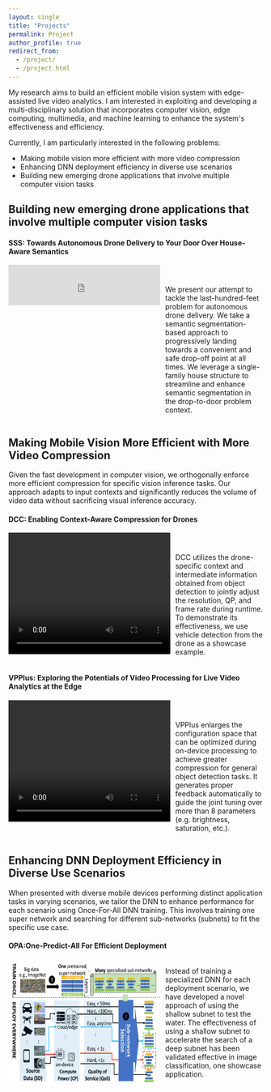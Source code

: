 ```yaml
---
layout: single
title: "Projects"
permalink: Project
author_profile: true
redirect_from: 
  - /project/
  - /project.html
---
```


My research aims to build an efficient mobile vision system with edge-assisted live video analytics.
I am interested in exploiting and developing a multi-disciplinary solution that incorporates computer vision, edge computing, multimedia, and machine learning to enhance the system's effectiveness and efficiency. 

Currently, I am particularly interested in the following problems:
* Making mobile vision more efficient with more video compression
* Enhancing DNN deployment efficiency in diverse use scenarios
* Building new emerging drone applications that involve multiple computer vision tasks

Building new emerging drone applications that involve multiple computer vision tasks
----

#### SSS: Towards Autonomous Drone Delivery to Your Door Over House-Aware Semantics
<div style="display: flex">
    <iframe width="320" height="80" src="https://www.youtube.com/embed/G6I9XzCyHFQ" frameborder="0" style="float: left; margin-right: 10px;"></iframe>
    <p style="margin-top: 40px;"> We present our attempt to tackle the last-hundred-feet problem for autonomous drone delivery. We take a semantic segmentation-based approach to progressively landing towards a convenient and safe drop-off point at all times. We leverage a single-family house structure to streamline and enhance semantic segmentation in the drop-to-door problem context.
    </p>
  
</div>



Making Mobile Vision More Efficient with More Video Compression
----
Given the fast development in computer vision, we orthogonally enforce more efficient compression for specific vision inference tasks. Our approach  adapts to input contexts and significantly reduces the volume of video data without sacrificing visual inference accuracy.
<!--Compress Video without Compromising Analytical Accuracy-->

#### DCC: Enabling Context-Aware Compression for Drones

<div style="display: flex">
    <video width="320" height="240" controls style="float: left; margin-right: 10px;">
        <source src="../images/dcc.mp4" type="video/mp4">
        Your browser does not support the video tag.
    </video>
    <p style="margin-top: 40px;">DCC utilizes the drone-specific context and intermediate information obtained from object detection to
jointly adjust the resolution, QP, and frame rate during runtime. To demonstrate its effectiveness, we use vehicle detection from the drone as a showcase example.</p>
</div>


#### VPPlus: Exploring the Potentials of Video Processing for Live Video Analytics at the Edge

<div style="display: flex">
    <video width="320" height="240" controls style="float: left; margin-right: 10px;">
        <source src="../images/vpplus.mp4" type="video/mp4">
        Your browser does not support the video tag.
    </video>
    <p style="margin-top: 40px;">VPPlus enlarges the configuration space that can be optimized during on-device processing to achieve greater compression for general object detection tasks. It generates proper feedback automatically to guide the joint tuning over more than 8 parameters (e.g. brightness, saturation, etc.).</p>
</div>


Enhancing DNN Deployment Efficiency in Diverse Use Scenarios
----
When presented with diverse mobile devices performing distinct application tasks in varying scenarios, we tailor the DNN to enhance performance for each scenario using Once-For-All DNN training. This involves training one super network and searching for different sub-networks (subnets) to fit the specific use case.
<!--Customize DNN Deployment in Diverse Use Scenario-->

#### OPA:One-Predict-All For Efficient Deployment
<div style="display: flex">
    <img src="../images/ofa_flow.png" alt="Your Image" width="300" style="float: left; margin-right: 10px;">
    <p>Instead of training a specialized DNN for each deployment scenario, we have developed a
novel approach of using the shallow subnet to test the water. The effectiveness of using a
shallow subnet to accelerate the search of a deep subnet has been validated effective in image
classification, one showcase application.</p>
</div>

